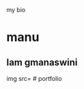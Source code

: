 <!DOCTYPE html>
<head>
    <body>
        <title>
            my bio
        </title>
        <p>my bio</p>
        <h1>manu</h1>
        <h2>Iam gmanaswini</h2>
        img src=
        <a href ="https://manu"gi to bio></a>
    </body>
</head> # portfolio
